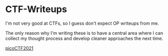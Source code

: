 # CTF-Writeups

I'm not very good at CTFs, so I guess don't expect OP writeups from me.

The only reason why I'm writing these is to have a central area where I can collect my thought process and develop cleaner approaches the next time.

[picoCTF2021](https://www.notion.so/5f02578d9af642e18b72da3050900895?v=d3ae2a49cba24bfcbaa2d6869126145a)

